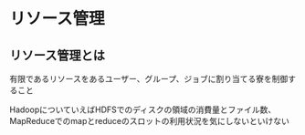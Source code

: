 # リソース管理
## リソース管理とは

有限であるリソースをあるユーザー、グループ、ジョブに割り当てる寮を制御すること

HadoopについていえばHDFSでのディスクの領域の消費量とファイル数、MapReduceでのmapとreduceのスロットの利用状況を気にしないといけない

